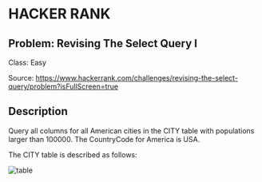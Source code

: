 # HACKER RANK
## Problem: Revising The Select Query I
Class: Easy

Source: https://www.hackerrank.com/challenges/revising-the-select-query/problem?isFullScreen=true

## Description
Query all columns for all American cities in the CITY table with populations larger than 100000. The CountryCode for America is USA.

The CITY table is described as follows: 

![table](https://s3.amazonaws.com/hr-challenge-images/8137/1449729804-f21d187d0f-CITY.jpg)